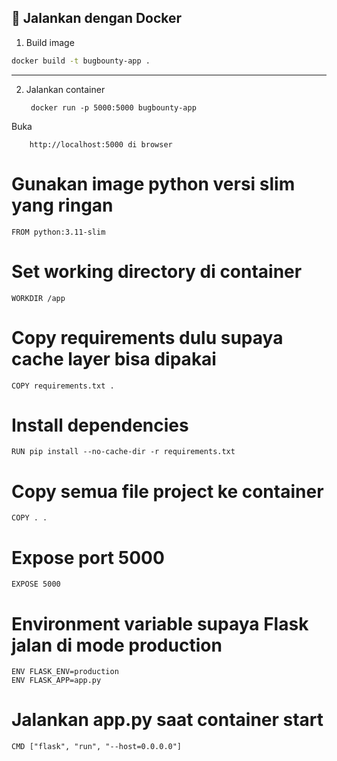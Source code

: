 ## 🚀 Jalankan dengan Docker

1. Build image

```bash
docker build -t bugbounty-app .
```

---

2. Jalankan container

        docker run -p 5000:5000 bugbounty-app
   
Buka 

        http://localhost:5000 di browser

# Gunakan image python versi slim yang ringan

    FROM python:3.11-slim

# Set working directory di container

    WORKDIR /app

# Copy requirements dulu supaya cache layer bisa dipakai

    COPY requirements.txt .

# Install dependencies

    RUN pip install --no-cache-dir -r requirements.txt

# Copy semua file project ke container

    COPY . .

# Expose port 5000

    EXPOSE 5000

# Environment variable supaya Flask jalan di mode production

    ENV FLASK_ENV=production
    ENV FLASK_APP=app.py

# Jalankan app.py saat container start

    CMD ["flask", "run", "--host=0.0.0.0"]
